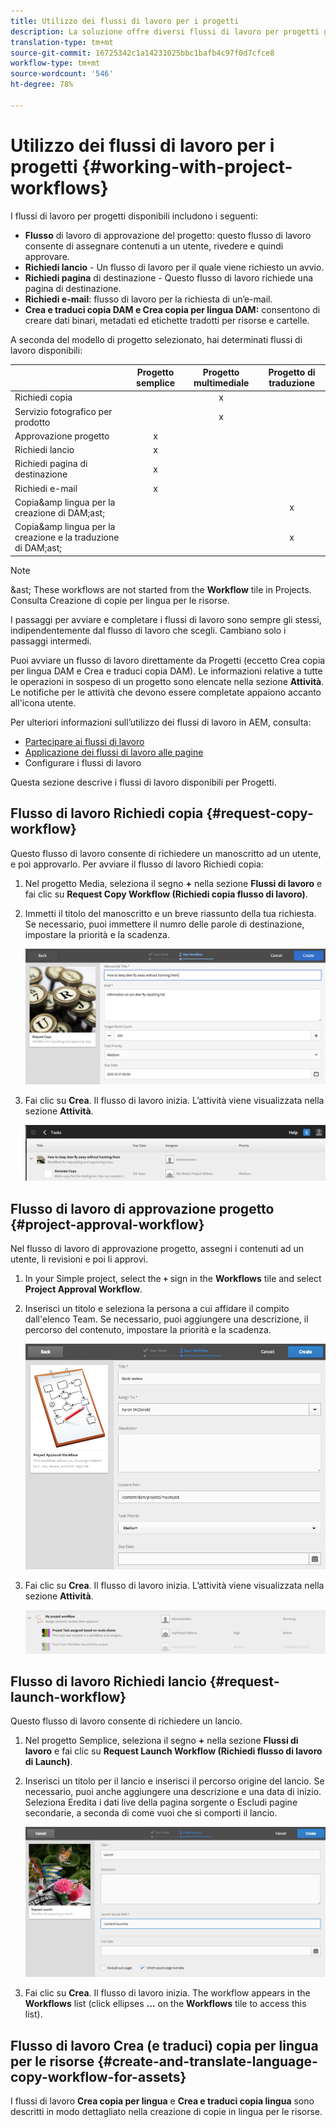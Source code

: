 ```yaml
---
title: Utilizzo dei flussi di lavoro per i progetti
description: La soluzione offre diversi flussi di lavoro per progetti già pronti all’uso.
translation-type: tm+mt
source-git-commit: 16725342c1a14231025bbc1bafb4c97f0d7cfce8
workflow-type: tm+mt
source-wordcount: '546'
ht-degree: 78%

---
```



# Utilizzo dei flussi di lavoro per i progetti {#working-with-project-workflows}

I flussi di lavoro per progetti disponibili includono i seguenti:

* **Flusso** di lavoro di approvazione del progetto: questo flusso di lavoro consente di assegnare contenuti a un utente, rivedere e quindi approvare.
* **Richiedi lancio** - Un flusso di lavoro per il quale viene richiesto un avvio.
* **Richiedi pagina** di destinazione - Questo flusso di lavoro richiede una pagina di destinazione.
* **Richiedi e-mail**: flusso di lavoro per la richiesta di un’e-mail.
* **Crea e traduci copia DAM e Crea copia per lingua DAM:** consentono di creare dati binari, metadati ed etichette tradotti per risorse e cartelle.

A seconda del modello di progetto selezionato, hai determinati flussi di lavoro disponibili:

|  | **Progetto semplice** | **Progetto multimediale** | **Progetto di traduzione** |
|---|:-:|:-:|:-:|
| Richiedi copia |  | x |  |
| Servizio fotografico per prodotto |  | x |  |
| Approvazione progetto | x |  |  |
| Richiedi lancio | x |  |  |
| Richiedi pagina di destinazione | x |  |  |
| Richiedi e-mail | x |  |  |
| Copia&amp;amp lingua per la creazione di DAM;ast; |  |  | x |
| Copia&amp;amp lingua per la creazione e la traduzione di DAM;ast; |  |  | x |

>[!NOTE]
>
>&amp;ast; These workflows are not started from the **Workflow** tile in Projects. Consulta Creazione di copie per lingua per le risorse.
<!--
>&ast; These workflows are not started from the **Workflow** tile in Projects. See [Creating Language Copies for Assets.](/help/sites-administering/tc-manage.md)
-->

I passaggi per avviare e completare i flussi di lavoro sono sempre gli stessi, indipendentemente dal flusso di lavoro che scegli. Cambiano solo i passaggi intermedi.

Puoi avviare un flusso di lavoro direttamente da Progetti (eccetto Crea copia per lingua DAM e Crea e traduci copia DAM). Le informazioni relative a tutte le operazioni in sospeso di un progetto sono elencate nella sezione **Attività**. Le notifiche per le attività che devono essere completate appaiono accanto all&#39;icona utente.

Per ulteriori informazioni sull’utilizzo dei flussi di lavoro in AEM, consulta:

* [Partecipare ai flussi di lavoro](/help/sites-cloud/authoring/workflows/participating.md)
* [Applicazione dei flussi di lavoro alle pagine](/help/sites-cloud/authoring/workflows/applying.md)
* Configurare i flussi di lavoro <!--* [Configuring workflows](/help/sites-administering/workflows.md)-->

Questa sezione descrive i flussi di lavoro disponibili per Progetti.

## Flusso di lavoro Richiedi copia {#request-copy-workflow}

Questo flusso di lavoro consente di richiedere un manoscritto ad un utente, e poi approvarlo. Per avviare il flusso di lavoro Richiedi copia:

1. Nel progetto Media, seleziona il segno **+** nella sezione **Flussi di lavoro** e fai clic su **Request Copy Workflow (Richiedi copia flusso di lavoro)**.
1. Immetti il titolo del manoscritto e un breve riassunto della tua richiesta. Se necessario, puoi immettere il numro delle parole di destinazione, impostare la priorità e la scadenza.

   ![Richiedi copia, flusso di lavoro](/help/sites-cloud/authoring/assets/projects-request-copy.png)

1. Fai clic su **Crea**. Il flusso di lavoro inizia. L’attività viene visualizzata nella sezione **Attività**.

   ![Richiesta copia aggiunta](/help/sites-cloud/authoring/assets/projects-request-copy-add.png)

## Flusso di lavoro di approvazione progetto {#project-approval-workflow}

Nel flusso di lavoro di approvazione progetto, assegni i contenuti ad un utente, li revisioni e poi li approvi.

1. In your Simple project, select the **`+`** sign in the **Workflows** tile and select **Project Approval Workflow**.
1. Inserisci un titolo e seleziona la persona a cui affidare il compito dall&#39;elenco Team. Se necessario, puoi aggiungere una descrizione, il percorso del contenuto, impostare la priorità e la scadenza.

   ![Richiesta approvazione](/help/sites-cloud/authoring/assets/projects-approval.png)

1. Fai clic su **Crea**. Il flusso di lavoro inizia. L’attività viene visualizzata nella sezione **Attività**.

   ![Richiesta approvazione aggiunta](/help/sites-cloud/authoring/assets/projects-approval-add.png)

## Flusso di lavoro Richiedi lancio {#request-launch-workflow}

Questo flusso di lavoro consente di richiedere un lancio.

1. Nel progetto Semplice, seleziona il segno **+** nella sezione **Flussi di lavoro** e fai clic su **Request Launch Workflow (Richiedi flusso di lavoro di Launch)**.
1. Inserisci un titolo per il lancio e inserisci il percorso origine del lancio. Se necessario, puoi anche aggiungere una descrizione e una data di inizio. Seleziona Eredita i dati live della pagina sorgente o Escludi pagine secondarie, a seconda di come vuoi che si comporti il lancio.

   ![Richiesta avvio](/help/sites-cloud/authoring/assets/projects-request-launch.png)

1. Fai clic su **Crea**. Il flusso di lavoro inizia. The workflow appears in the **Workflows** list (click ellipses **...** on the **Workflows** tile to access this list).

## Flusso di lavoro Crea (e traduci) copia per lingua per le risorse {#create-and-translate-language-copy-workflow-for-assets}

I flussi di lavoro **Crea copia per lingua** e **Crea e traduci copia lingua** sono descritti in modo dettagliato nella creazione di copie in lingua per le risorse.

